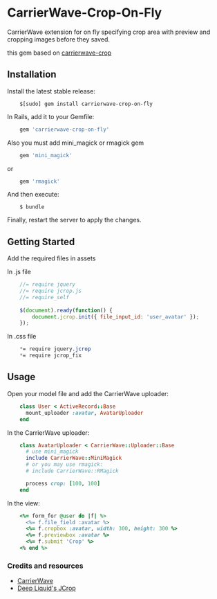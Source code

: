 # CarrierWave-Crop-On-Fly

CarrierWave extension for on fly specifying crop area with preview and cropping images before they saved.

this gem based on [carrierwave-crop](https://github.com/kirtithorat/carrierwave-crop)

## Installation

Install the latest stable release:

```Shell
    $[sudo] gem install carrierwave-crop-on-fly
```

In Rails, add it to your Gemfile:

```Ruby
    gem 'carrierwave-crop-on-fly'
```
    
Also you must add mini_magick or rmagick gem

```Ruby
    gem 'mini_magick'
```

or

```Ruby
    gem 'rmagick'
```

And then execute:

```Shell
    $ bundle
```

Finally, restart the server to apply the changes.

## Getting Started

Add the required files in assets

In .js file

```javascript
    //= require jquery
    //= require jcrop.js
    //= require_self
    
    $(document).ready(function() {
        document.jcrop.init({ file_input_id: 'user_avatar' });
    });
```

In .css file

```css
    *= require jquery.jcrop
    *= require jcrop_fix
```

## Usage

Open your model file and add the CarrierWave uploader:

```Ruby
    class User < ActiveRecord::Base
      mount_uploader :avatar, AvatarUploader
    end
```

In the CarrierWave uploader:

```Ruby
    class AvatarUploader < CarrierWave::Uploader::Base
      # use mini_magick
      include CarrierWave::MiniMagick
      # or you may use rmagick:
      # include CarrierWave::RMagick

      process crop: [100, 100]
    end
```

In the view:

```Ruby
    <%= form_for @user do |f| %>
      <%= f.file_field :avatar %>
      <%= f.cropbox :avatar, width: 300, height: 300 %>
      <%= f.previewbox :avatar %>
      <%= f.submit 'Crop' %>
    <% end %>
```

### Credits and resources
* [CarrierWave](https://github.com/carrierwaveuploader/carrierwave)
* [Deep Liquid's JCrop](http://deepliquid.com/content/Jcrop.html)
